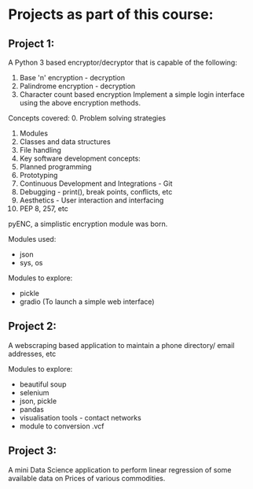 # Projects as part of this course:

## Project 1:

A Python 3 based encryptor/decryptor that is capable of the following:
1. Base 'n' encryption - decryption
2. Palindrome encryption - decryption
3. Character count based encryption
Implement a simple login interface using the above encryption methods.

Concepts covered:
0. Problem solving strategies
1. Modules
2. Classes and data structures
3. File handling
4. Key software development concepts:
 1. Planned programming
 2. Prototyping
5. Continuous Development and Integrations - Git
6. Debugging - print(), break points, conflicts, etc
7. Aesthetics - User interaction and interfacing
8. PEP 8, 257, etc


pyENC, a simplistic encryption module was born. 

Modules used:
 - json 
 - sys, os


Modules to explore:
 - pickle
 - gradio (To launch a simple web interface) 
## Project 2:

A webscraping based application to maintain a phone directory/ email addresses, etc

Modules to explore:
 - beautiful soup
 - selenium
 - json, pickle
 - pandas
 - visualisation tools - contact networks
 - module to conversion .vcf
## Project 3:

A mini Data Science application to perform linear regression of some available data on Prices of various commodities. 
